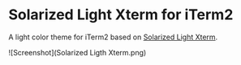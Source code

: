 # Solarized Light Xterm for iTerm2

A light color theme for iTerm2 based on [Solarized Light Xterm](https://github.com/altercation/solarized).

![Screenshot](Solarized Ligth Xterm.png)
